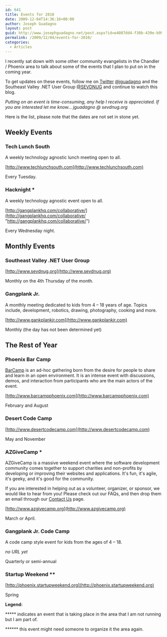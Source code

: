 ```yaml
---
id: 641
title: Events for 2010
date: 2009-12-04T14:36:16+00:00
author: Joseph Guadagno
layout: post
guid: http://www.josephguadagno.net/post.aspx?id=e4087dd4-f30b-439e-b998-86b20e79a1bd
permalink: /2009/12/04/events-for-2010/
categories:
  - Articles
---
```

I recently sat down with some other community evangelists in the Chandler / Phoenix area to talk about some of the events that I plan to put on in the coming year. 

To get updates on these events, follow me on [Twitter](http://www.twitter.com) [@jguadagno](http://www.twitter.com/jguadagno) and the Southeast Valley .NET User Group [@SEVDNUG](http://www.twitter.com/sevdnug) and continue to watch this blog.

_Putting on an event is time-consuming, any help I receive is appreciated.  If you are interested let me know… jguadagno @ sevdnug.org_

Here is the list, please note that the dates are not set in stone yet.

## Weekly Events

### Tech Lunch South

A weekly technology agnostic lunch meeting open to all.

[http://www.techlunchsouth.com](http://www.techlunchsouth.com)

Every Tuesday.

### Hacknight *

A weekly technology agnostic event open to all.

[http://gangplankhq.com/collaborative/](http://gangplankhq.com/collaborative/ "http://gangplankhq.com/collaborative/")

Every Wednesday night.

## Monthly Events

### Southeast Valley .NET User Group

[http://www.sevdnug.org](http://www.sevdnug.org) 

Monthly on the 4th Thursday of the month.

### Gangplank Jr.

A monthly meeting dedicated to kids from 4 – 18 years of age. Topics include, development, robotics, drawing, photography, cooking and more.

[http://www.gankplankjr.com](http://www.gankplankjr.com)

Monthly (the day has not been determined yet)

## The Rest of Year

### Phoenix Bar Camp

[BarCamp](http://www.barcamp.org/BarCamp) is an ad-hoc gathering born from the desire for people to share and learn in an open environment. It is an intense event with discussions, demos, and interaction from participants who are the main actors of the event.

[http://www.barcampphoenix.com](http://www.barcampphoenix.com)

February and August

### Desert Code Camp

[http://www.desertcodecamp.com](http://www.desertcodecamp.com)

May and November

### AZGiveCamp *

AZGiveCamp is a massive weekend event where the software development community comes together to support charities and non-profits by developing or improving their websites and applications. It's fun, it's agile, it's geeky, and it's good for the community.

If you are interested in helping out as a volunteer, organizer, or sponsor, we would like to hear from you! Please check out our FAQs, and then drop them an email through our [Contact Us](http://azgivecamp.giving.officelive.com/contactus.aspx) page.

[http://www.azgivecamp.org](http://www.azgivecamp.org)

March or April.

### Gangplank Jr. Code Camp

A code camp style event for kids from the ages of 4 – 18.

_no URL yet_

Quarterly or semi-annual

### Startup Weekend **

[http://phoenix.startupweekend.org](http://phoenix.startupweekend.org)

Spring

**Legend:**

***** indicates an event that is taking place in the area that I am not running but I am part of.

****** this event might need someone to organize it the area again.